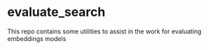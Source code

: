# evaluate_search
This repo contains some utilities to assist in the work for evaluating embeddings models
